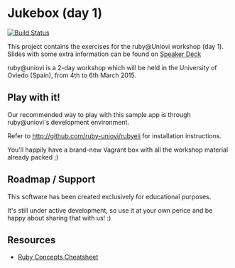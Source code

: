 # Jukebox (day 1)

[![Build Status](https://travis-ci.org/ruby-uniovi/jukebox-cli.svg?branch=master)](https://travis-ci.org/ruby-uniovi/jukebox-cli)

This project contains the exercises for the ruby@Uniovi workshop (day 1). Slides with some extra information can be found on [Speaker Deck](https://speakerdeck.com/dgsuarez/ruby-basics)

ruby@uniovi is a 2-day workshop which will be held in the University of Oviedo (Spain), from 4th to 6th March 2015.

## Play with it!

Our recommended way to play with this sample app is through ruby@uniovi's development environment.

Refer to http://github.com/ruby-uniovi/rubyeii for installation instructions.

You'll happily have a brand-new Vagrant box with all the workshop material already packed ;)

## Roadmap / Support

This software has been created exclusively for educational purposes.

It's still under active development, so use it at your own perice and be happy about sharing that with us! :)

## Resources

* [Ruby Concepts Cheatsheet](http://www.pragtob.info/rails-beginner-cheatsheet/#ruby-concepts)
